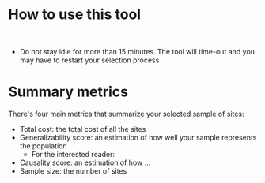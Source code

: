# How to use this tool

<br>

- Do not stay idle for more than 15 minutes. The tool will time-out and you may have to restart your selection process

# Summary metrics
There's four main metrics that summarize your selected sample of sites:
- Total cost: the total cost of all the sites
- Generalizability score: an estimation of how well your sample represents the population
  - For the interested reader: 
- Causality score: an estimation of how ...
- Sample size: the number of sites

<br>
<br>
<br>
<br>
<br>